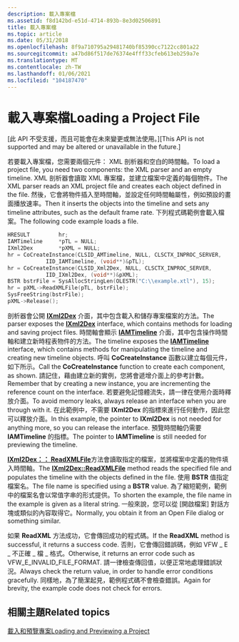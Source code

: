 ```yaml
---
description: 載入專案檔
ms.assetid: f8d142bd-e51d-4714-893b-8e3d02506891
title: 載入專案檔
ms.topic: article
ms.date: 05/31/2018
ms.openlocfilehash: 8f9a710795a29481740bf85390cc7122cc801a22
ms.sourcegitcommit: a47bd86f517de76374e4fff33cfeb613eb259a7e
ms.translationtype: MT
ms.contentlocale: zh-TW
ms.lasthandoff: 01/06/2021
ms.locfileid: "104187470"
---
```

# <a name="loading-a-project-file"></a><span data-ttu-id="5bd3b-103">載入專案檔</span><span class="sxs-lookup"><span data-stu-id="5bd3b-103">Loading a Project File</span></span>

<span data-ttu-id="5bd3b-104">\[此 API 不受支援，而且可能會在未來變更或無法使用。\]</span><span class="sxs-lookup"><span data-stu-id="5bd3b-104">\[This API is not supported and may be altered or unavailable in the future.\]</span></span>

<span data-ttu-id="5bd3b-105">若要載入專案檔，您需要兩個元件： XML 剖析器和空白的時間軸。</span><span class="sxs-lookup"><span data-stu-id="5bd3b-105">To load a project file, you need two components: the XML parser and an empty timeline.</span></span> <span data-ttu-id="5bd3b-106">XML 剖析器會讀取 XML 專案檔，並建立檔案中定義的每個物件。</span><span class="sxs-lookup"><span data-stu-id="5bd3b-106">The XML parser reads an XML project file and creates each object defined in the file.</span></span> <span data-ttu-id="5bd3b-107">然後，它會將物件插入至時間軸，並設定任何時間軸屬性，例如預設的畫面播放速率。</span><span class="sxs-lookup"><span data-stu-id="5bd3b-107">Then it inserts the objects into the timeline and sets any timeline attributes, such as the default frame rate.</span></span> <span data-ttu-id="5bd3b-108">下列程式碼範例會載入檔案。</span><span class="sxs-lookup"><span data-stu-id="5bd3b-108">The following code example loads a file.</span></span>


```C++
HRESULT         hr;
IAMTimeline     *pTL = NULL;
IXml2Dex        *pXML = NULL; 
hr = CoCreateInstance(CLSID_AMTimeline, NULL, CLSCTX_INPROC_SERVER, 
            IID_IAMTimeline, (void**)&pTL);
hr = CoCreateInstance(CLSID_Xml2Dex, NULL, CLSCTX_INPROC_SERVER, 
            IID_IXml2Dex, (void**)&pXML);
BSTR bstrFile = SysAllocStringLen(OLESTR("C:\\example.xtl"), 15);
hr = pXML->ReadXMLFile(pTL, bstrFile); 
SysFreeString(bstrFile);
pXML->Release();
```



<span data-ttu-id="5bd3b-109">剖析器會公開 [**IXml2Dex**](ixml2dex.md) 介面，其中包含載入和儲存專案檔案的方法。</span><span class="sxs-lookup"><span data-stu-id="5bd3b-109">The parser exposes the [**IXml2Dex**](ixml2dex.md) interface, which contains methods for loading and saving project files.</span></span> <span data-ttu-id="5bd3b-110">時間軸會顯示 [**IAMTimeline**](iamtimeline.md) 介面，其中包含操作時間軸和建立新時程表物件的方法。</span><span class="sxs-lookup"><span data-stu-id="5bd3b-110">The timeline exposes the [**IAMTimeline**](iamtimeline.md) interface, which contains methods for manipulating the timeline and creating new timeline objects.</span></span> <span data-ttu-id="5bd3b-111">呼叫 **CoCreateInstance** 函數以建立每個元件，如下所示。</span><span class="sxs-lookup"><span data-stu-id="5bd3b-111">Call the **CoCreateInstance** function to create each component, as shown.</span></span> <span data-ttu-id="5bd3b-112">請記住，藉由建立新的實例，您將會遞增介面上的參考計數。</span><span class="sxs-lookup"><span data-stu-id="5bd3b-112">Remember that by creating a new instance, you are incrementing the reference count on the interface.</span></span> <span data-ttu-id="5bd3b-113">若要避免記憶體流失，請一律在使用介面時釋放介面。</span><span class="sxs-lookup"><span data-stu-id="5bd3b-113">To avoid memory leaks, always release an interface when you are through with it.</span></span> <span data-ttu-id="5bd3b-114">在此範例中，不需要 **IXml2Dex** 的指標來進行任何動作，因此您可以釋放介面。</span><span class="sxs-lookup"><span data-stu-id="5bd3b-114">In this example, the pointer to **IXml2Dex** is not needed for anything more, so you can release the interface.</span></span> <span data-ttu-id="5bd3b-115">預覽時間軸仍需要 **IAMTimeline** 的指標。</span><span class="sxs-lookup"><span data-stu-id="5bd3b-115">The pointer to **IAMTimeline** is still needed for previewing the timeline.</span></span>

<span data-ttu-id="5bd3b-116">[**IXml2Dex：： ReadXMLFile**](ixml2dex-readxmlfile.md)方法會讀取指定的檔案，並將檔案中定義的物件填入時間軸。</span><span class="sxs-lookup"><span data-stu-id="5bd3b-116">The [**IXml2Dex::ReadXMLFile**](ixml2dex-readxmlfile.md) method reads the specified file and populates the timeline with the objects defined in the file.</span></span> <span data-ttu-id="5bd3b-117">使用 **BSTR** 值指定檔案名。</span><span class="sxs-lookup"><span data-stu-id="5bd3b-117">The file name is specified using a **BSTR** value.</span></span> <span data-ttu-id="5bd3b-118">為了縮短範例，範例中的檔案名會以常值字串的形式提供。</span><span class="sxs-lookup"><span data-stu-id="5bd3b-118">To shorten the example, the file name in the example is given as a literal string.</span></span> <span data-ttu-id="5bd3b-119">一般來說，您可以從 [開啟檔案] 對話方塊或類似的內容取得它。</span><span class="sxs-lookup"><span data-stu-id="5bd3b-119">Normally, you obtain it from an Open File dialog or something similar.</span></span>

<span data-ttu-id="5bd3b-120">如果 **ReadXML** 方法成功，它會傳回成功的程式碼。</span><span class="sxs-lookup"><span data-stu-id="5bd3b-120">If the **ReadXML** method is successful, it returns a success code.</span></span> <span data-ttu-id="5bd3b-121">否則，它會傳回錯誤碼，例如 VFW \_ E \_ 不正確 \_ 檔 \_ 格式。</span><span class="sxs-lookup"><span data-stu-id="5bd3b-121">Otherwise, it returns an error code such as VFW\_E\_INVALID\_FILE\_FORMAT.</span></span> <span data-ttu-id="5bd3b-122">請一律檢查傳回值，以便正常地處理錯誤狀況。</span><span class="sxs-lookup"><span data-stu-id="5bd3b-122">Always check the return value, in order to handle error conditions gracefully.</span></span> <span data-ttu-id="5bd3b-123">同樣地，為了簡潔起見，範例程式碼不會檢查錯誤。</span><span class="sxs-lookup"><span data-stu-id="5bd3b-123">Again for brevity, the example code does not check for errors.</span></span>

## <a name="related-topics"></a><span data-ttu-id="5bd3b-124">相關主題</span><span class="sxs-lookup"><span data-stu-id="5bd3b-124">Related topics</span></span>

<dl> <dt>

[<span data-ttu-id="5bd3b-125">載入和預覽專案</span><span class="sxs-lookup"><span data-stu-id="5bd3b-125">Loading and Previewing a Project</span></span>](loading-and-previewing-a-project.md)
</dt> </dl>

 

 



